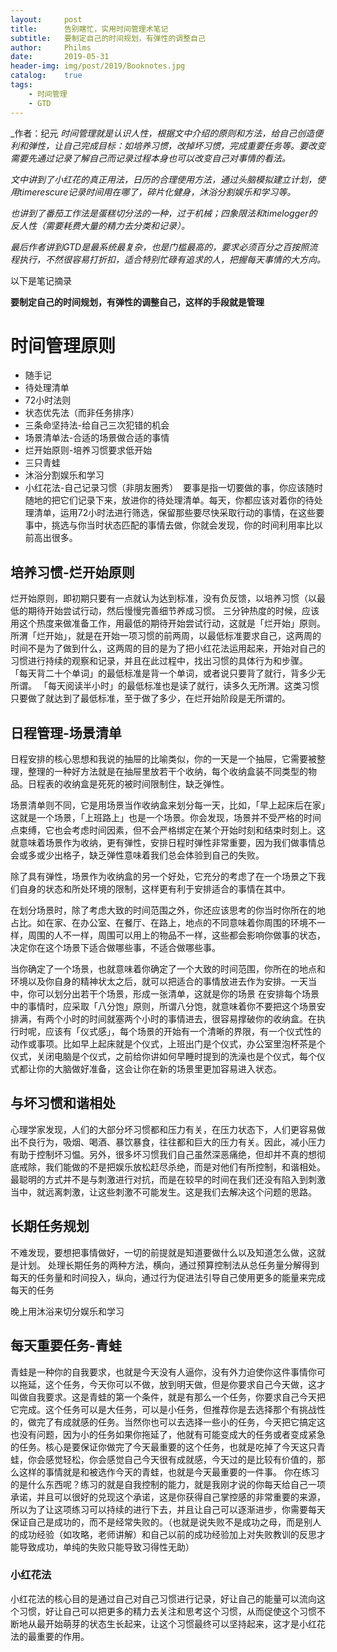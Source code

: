 ```yaml
---
layout:     post
title:      告别瞎忙，实用时间管理术笔记
subtitle:   要制定自己的时间规划，有弹性的调整自己
author:     Philms
date:       2019-05-31
header-img: img/post/2019/Booknotes.jpg
catalog: 	true
tags:
    - 时间管理 
    - GTD
---
```

_作者：纪元
*时间管理就是认识人性，根据文中介绍的原则和方法，给自己创造便利和弹性，让自己完成目标：如培养习惯，改掉坏习惯，完成重要任务等。要改变需要先通过记录了解自己而记录过程本身也可以改变自己对事情的看法。*

*文中讲到了小红花的真正用法，日历的合理使用方法，通过头脑模拟建立计划，使用timerescure记录时间用在哪了，碎片化健身，沐浴分割娱乐和学习等。*

*也讲到了番茄工作法是蛋糕切分法的一种，过于机械；四象限法和timelogger的反人性（需要耗费大量的精力去分类和记录）。*

*最后作者讲到GTD是最系统最复杂，也是门槛最高的，要求必须百分之百按照流程执行，不然很容易打折扣，适合特别忙碌有追求的人，把握每天事情的大方向。*

以下是笔记摘录

**要制定自己的时间规划，有弹性的调整自己，这样的手段就是管理**

# 时间管理原则

- 随手记
- 待处理清单
- 72小时法则
- 状态优先法（而非任务排序）
- 三条命坚持法-给自己三次犯错的机会
- 场景清单法-合适的场景做合适的事情
- 烂开始原则-培养习惯要求低开始
- 三只青蛙
- 沐浴分割娱乐和学习
- 小红花法-自己记录习惯（非朋友圈秀）
  ​	
  ​	
  要事是指一切要做的事，你应该随时随地的把它们记录下来，放进你的待处理清单。每天，你都应该对着你的待处理清单，运用72小时法进行筛选，保留那些要尽快采取行动的事情，在这些要事中，挑选与你当时状态匹配的事情去做，你就会发现，你的时间利用率比以前高出很多。

## 培养习惯-烂开始原则

烂开始原则，即初期只要有一点就认为达到标准，没有负反馈，以培养习惯（以最低的期待开始尝试行动，然后慢慢完善细节养成习惯。
三分钟热度的时候，应该用这个热度来做准备工作，用最低的期待开始尝试行动，这就是「烂开始」原则。
所渭「烂开始」，就是在开始一项习惯的前两周，以最低标准要求自己，这两周的时间不是为了做到什么，这两周的目的是为了把小红花法运用起来，开始对自己的习惯进行持续的观察和记录，并且在此过程中，找出习惯的具体行为和步骤。
「每天背二十个单词」的最低标准是背一个单词，或者说只要背了就行，背多少无所谓。
「每天阅读半小时」的最低标准也是读了就行，读多久无所渭。这类习惯只要做了就达到了最低标准，至于做了多少，在烂开始阶段是无所谓的。

## 日程管理-场景清单

日程安排的核心思想和我说的抽屉的比喻类似，你的一天是一个抽屉，它需要被整理，整理的一种好方法就是在抽屉里放若干个收纳，每个收纳盒装不同类型的物品。日程表的收纳盒是死死的被时间限制住，缺乏弹性。

场景清单则不同，它是用场景当作收纳盒来划分每一天，比如，「早上起床后在家」这就是一个场景，「上班路上」也是一个场景。你会发现，场景并不受严格的时间点束缚，它也会考虑时间因素，但不会严格绑定在某个开始时刻和结束时刻上。这就意味着场景作为收纳，更有弹性，安排日程时弹性非常重要，因为我们做事情总会或多或少出格子，缺乏弹性意味着我们总会体验到自己的失败。

除了具有弹性，场景作为收纳盒的另一个好处，它充分的考虑了在一个场景之下我们自身的状态和所处环境的限制，这样更有利于安排适合的事情在其中。

在划分场景时，除了考虑大致的时间范围之外，你还应该思考的你当时你所在的地占比。如在家、在办公室、在餐厅、在路上，地点的不同意味着你周围的环境不一样，周围的人不一样，周围可以用上的物品不一样，这些都会影响你做事的状态，决定你在这个场景下适合做哪些事，不适合做哪些事。

当你确定了一个场景，也就意味着你确定了一个大致的时间范围，你所在的地点和环境以及你自身的精神状太之后，就可以把适合的事情放进去作为安排。一天当中，你可以划分出若干个场景，形成一张清单，这就是你的场景
在安排每个场景中的事情时，应采取「八分饱」原则，所谓八分饱，就意味着你不要把这个场景安排满，有两个小时的时间就塞两个小时的事情进去，很容易撑破你的收纳盒。在执行时呢，应该有「仪式感」，每个场景的开始有一个清晰的界限，有一个仪式性的动作或事项。比如早上起床就是个仪式，上班出门是个仪式，办公室里泡杯茶是个仪式，关闭电脑是个仪式，之前给你讲如何早睡时提到的洗澡也是个仪式，每个仪式都让你的大脑做好准备，这会让你在新的场景里更加容易进入状态。

## 与坏习惯和谐相处

心理学家发现，人们的大部分坏习惯都和压力有关，在压力状态下，人们更容易做出不良行为，吸烟、喝酒、暴饮暴食，往往都和巨大的压力有关。因此，减小压力有助于控制坏习愠。另外，很多坏习惯我们自己虽然深恶痛绝，但却并不真的想彻底戒除，我们能做的不是把娱乐放松赶尽杀绝，而是对他们有所控制，和谐相处。
最聪明的方式并不是与刺激进行对抗，而是在较早的时间在我们还没有陷入到刺激当中，就远离刺激，让这些刺激不可能发生。这是我们去解决这个问题的思路。

## 长期任务规划

不难发现，要想把事情做好，一切的前提就是知道要做什么以及知道怎么做，这就是计划。
处理长期任务的两种方法，横向，通过预算控制法从总任务量分解得到每天的任务量和时间投入，纵向，通过行为促进法引导自己使用更多的能量来完成每天的任务

晚上用沐浴来切分娱乐和学习

## 每天重要任务-青蛙

青蛙是一种你的自我要求，也就是今天没有人逼你，没有外力迫使你这件事情你可以拖延，这个任务，今天你可以不做，放到明天做，但是你要求自己今天做，这才叫做自我要求。这是青蛙的第一个条件，就是有那么一个任务，你要求自己今天把它完成。这个任务可以是大任务，可以是小任务，但推荐你是去选择那个有挑战性的，做完了有成就感的任务。当然你也可以去选择一些小的任务，今天把它搞定这也没有问题，因为小的任务如果你拖延了，他就有可能变成大的任务或者变成紧急的任务。核心是要保证你做完了今天最重要的这个任务，也就是吃掉了今天这只青蛙，你会感觉轻松，你会感觉自己今天很有成就感，今天过的是比较有价值的，那么这样的事情就是和被选作今天的青蛙，也就是今天最重要的一件事。
你在练习的是什么东西呢？练习的就是自我控制的能力，就是我刚才说的你每天给自己一项承诺，并且可以很好的兑现这个承诺，这是你获得自己掌控感的非常重要的来源，所以为了让这项练习可以持续的进行下去，并且让自己可以逐渐进步，你需要每天保证自己是成功的，而不是经常失败的。（也就是说失败不是成功之母，而是别人的成功经验（如攻略，老师讲解）和自己以前的成功经验加上对失败教训的反思才能导致成功，单纯的失败只能导致习得性无助）

### 小红花法

小红花法的核心目的是通过自己对自己习惯进行记录，好让自己的能量可以流向这个习惯，好让自己可以把更多的精力去关注和思考这个习惯，从而促使这个习惯不断地从最开始萌芽的状态生长起来，让这个习惯最终可以坚持起来，这才是小红花法的最重要的作用。

